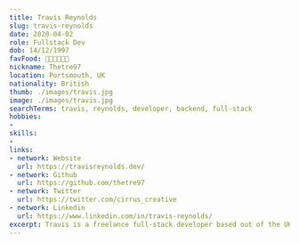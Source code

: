 ```yaml
---
title: Travis Reynolds
slug: travis-reynolds
date: 2020-04-02
role: Fullstack Dev
dob: 14/12/1997
favFood: 🍕🍕🍕🍕🍕🍕
nickname: Thetre97
location: Portsmouth, UK
nationality: British
thumb: ./images/travis.jpg
image: ./images/travis.jpg
searchTerms: travis, reynolds, developer, backend, full-stack
hobbies: 
- 
skills: 
- 
links:
- network: Website
  url: https://travisreynolds.dev/
- network: Github
  url: https://github.com/thetre97
- network: Twitter
  url: https://twitter.com/cirrus_creative
- network: Linkedin
  url: https://www.linkedin.com/in/travis-reynolds/  
excerpt: Travis is a freelance full-stack developer based out of the UK. Travis has contributed a number of popular plugins and starters to the Gridsome community and can often be found helping out on the Gridsome community chat.
---
```

